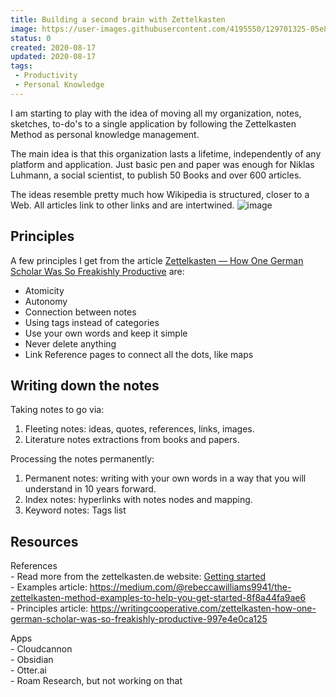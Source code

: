 ```yaml
---
title: Building a second brain with Zettelkasten
image: https://user-images.githubusercontent.com/4195550/129701325-05e8d674-49d6-4295-afd9-df720c18b216.jpg
status: 0
created: 2020-08-17
updated: 2020-08-17
tags:
 - Productivity
 - Personal Knowledge
---
```


I am starting to play with the idea of moving all my organization, notes, sketches, to-do's to a single application by following the Zettelkasten Method as personal knowledge management.

The main idea is that this organization lasts a lifetime, independently of any platform and application. Just basic pen and paper was enough for Niklas Luhmann, a social scientist, to publish 50 Books and over 600 articles.

The ideas resemble pretty much how Wikipedia is structured, closer to a Web. All articles link to other links and are intertwined.
![image](https://user-images.githubusercontent.com/4195550/129708105-8b0fe236-d156-432b-88cc-57c3aff21c36.png)


## Principles

A few principles I get from the article [Zettelkasten — How One German Scholar Was So Freakishly Productive](https://writingcooperative.com/zettelkasten-how-one-german-scholar-was-so-freakishly-productive-997e4e0ca125) are:

*   Atomicity
*   Autonomy
*   Connection between notes
*   Using tags instead of categories
*   Use your own words and keep it simple
*   Never delete anything
*   Link Reference pages to connect all the dots, like maps

## Writing down the notes

Taking notes to go via:

1.  Fleeting notes: ideas, quotes, references, links, images.
2.  Literature notes extractions from books and papers.

Processing the notes permanently:

1.  Permanent notes: writing with your own words in a way that you will understand in 10 years forward.
2.  Index notes: hyperlinks with notes nodes and mapping.
3.  Keyword notes: Tags list

## Resources

References  
\- Read more from the zettelkasten.de website: [Getting started](https://zettelkasten.de/posts/overview/#knowledge-management)  
\- Examples article: https://medium.com/@rebeccawilliams9941/the-zettelkasten-method-examples-to-help-you-get-started-8f8a44fa9ae6  
\- Principles article: https://writingcooperative.com/zettelkasten-how-one-german-scholar-was-so-freakishly-productive-997e4e0ca125

Apps  
\- Cloudcannon  
\- Obsidian  
\- Otter.ai  
\- Roam Research, but not working on that
